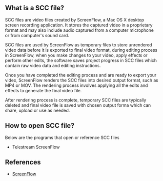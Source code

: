 ## What is a SCC file?

SCC files are video files created by ScreenFlow, a Mac OS X desktop screen recording application. It stores the captured video in a proprietary format and may also include audio captured from a computer microphone or from computer's sound card.

SCC files are used by ScreenFlow as temporary files to store unrendered video data before it is exported to final video format, during editing process in ScreenFlow, when you make changes to your video, apply effects or perform other edits, the software saves project progress in SCC files which contain raw video data and editing instructions.

Once you have completed the editing process and are ready to export your video, ScreenFlow renders the SCC files into desired output format, such as MP4 or MOV. The rendering process involves applying all the edits and effects to generate the final video file.

After rendering process is complete, temporary SCC files are typically deleted and final video file is saved with chosen output forma which can share, upload or use as needed.

## How to open SCC file?

Below are the programs that open or reference SCC files

- Telestream ScreenFlow

## References
* [ScreenFlow](https://en.wikipedia.org/wiki/ScreenFlow)
